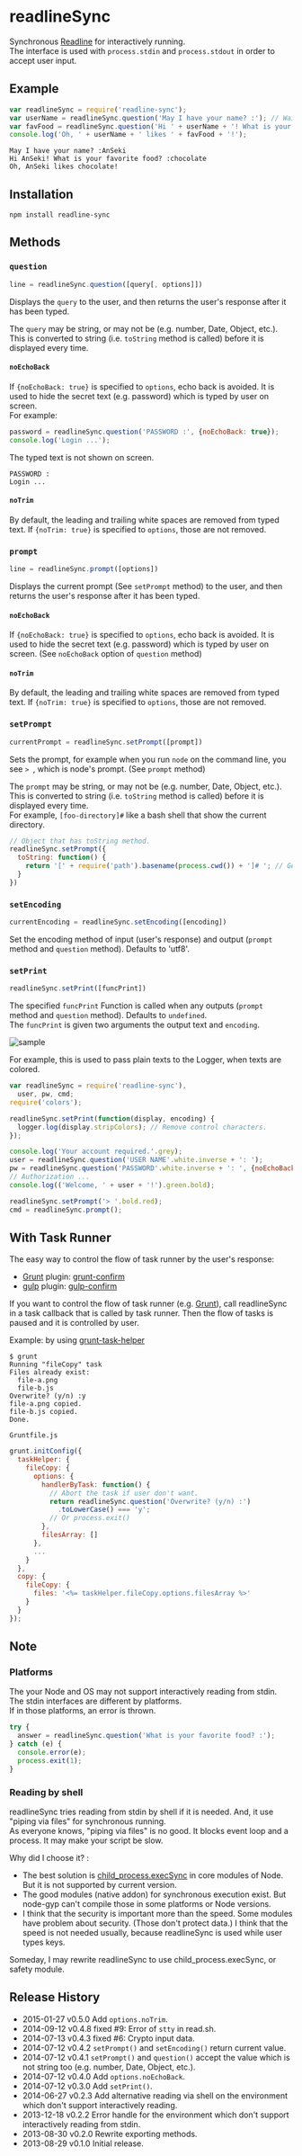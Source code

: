 # readlineSync

Synchronous [Readline](http://nodejs.org/api/readline.html) for interactively running.  
The interface is used with `process.stdin` and `process.stdout` in order to accept user input.

## Example

```js
var readlineSync = require('readline-sync');
var userName = readlineSync.question('May I have your name? :'); // Wait for user's response.
var favFood = readlineSync.question('Hi ' + userName + '! What is your favorite food? :');
console.log('Oh, ' + userName + ' likes ' + favFood + '!');
```

```shell
May I have your name? :AnSeki
Hi AnSeki! What is your favorite food? :chocolate
Oh, AnSeki likes chocolate!
```

## Installation

```
npm install readline-sync
```

## Methods

### `question`

```js
line = readlineSync.question([query[, options]])
```

Displays the `query` to the user, and then returns the user's response after it has been typed.

The `query` may be string, or may not be (e.g. number, Date, Object, etc.). This is converted to string (i.e. `toString` method is called) before it is displayed every time.

#### `noEchoBack`

If `{noEchoBack: true}` is specified to `options`, echo back is avoided. It is used to hide the secret text (e.g. password) which is typed by user on screen.  
For example:

```js
password = readlineSync.question('PASSWORD :', {noEchoBack: true});
console.log('Login ...');
```

The typed text is not shown on screen.

```shell
PASSWORD :
Login ...
```

#### `noTrim`

By default, the leading and trailing white spaces are removed from typed text. If `{noTrim: true}` is specified to `options`, those are not removed.

### `prompt`

```js
line = readlineSync.prompt([options])
```

Displays the current prompt (See `setPrompt` method) to the user, and then returns the user's response after it has been typed.

#### `noEchoBack`

If `{noEchoBack: true}` is specified to `options`, echo back is avoided. It is used to hide the secret text (e.g. password) which is typed by user on screen. (See `noEchoBack` option of `question` method)

#### `noTrim`

By default, the leading and trailing white spaces are removed from typed text. If `{noTrim: true}` is specified to `options`, those are not removed.

### `setPrompt`

```js
currentPrompt = readlineSync.setPrompt([prompt])
```

Sets the prompt, for example when you run `node` on the command line, you see `> `, which is node's prompt. (See `prompt` method)

The `prompt` may be string, or may not be (e.g. number, Date, Object, etc.). This is converted to string (i.e. `toString` method is called) before it is displayed every time.  
For example, `[foo-directory]#` like a bash shell that show the current directory.

```js
// Object that has toString method.
readlineSync.setPrompt({
  toString: function() {
    return '[' + require('path').basename(process.cwd()) + ']# '; // Get and show current directory.
  }
})
```

### `setEncoding`

```js
currentEncoding = readlineSync.setEncoding([encoding])
```

Set the encoding method of input (user's response) and output (`prompt` method and `question` method). Defaults to 'utf8'.

### `setPrint`

```js
readlineSync.setPrint([funcPrint])
```

The specified `funcPrint` Function is called when any outputs (`prompt` method and `question` method). Defaults to `undefined`.  
The `funcPrint` is given two arguments the output text and `encoding`.

![sample](cl_01.png)

For example, this is used to pass plain texts to the Logger, when texts are colored.

```js
var readlineSync = require('readline-sync'),
  user, pw, cmd;
require('colors');

readlineSync.setPrint(function(display, encoding) {
  logger.log(display.stripColors); // Remove control characters.
});

console.log('Your account required.'.grey);
user = readlineSync.question('USER NAME'.white.inverse + ': ');
pw = readlineSync.question('PASSWORD'.white.inverse + ': ', {noEchoBack: true});
// Authorization ...
console.log(('Welcome, ' + user + '!').green.bold);

readlineSync.setPrompt('> '.bold.red);
cmd = readlineSync.prompt();
```

## With Task Runner

The easy way to control the flow of task runner by the user's response:
* [Grunt](http://gruntjs.com/) plugin: [grunt-confirm](https://github.com/anseki/grunt-confirm)
* [gulp](http://gulpjs.com/) plugin: [gulp-confirm](https://github.com/anseki/gulp-confirm)

If you want to control the flow of task runner (e.g. [Grunt](http://gruntjs.com/)), call readlineSync in a task callback that is called by task runner. Then the flow of tasks is paused and it is controlled by user.

Example: by using [grunt-task-helper](https://github.com/anseki/grunt-task-helper)

```shell
$ grunt
Running "fileCopy" task
Files already exist:
  file-a.png
  file-b.js
Overwrite? (y/n) :y
file-a.png copied.
file-b.js copied.
Done.
```

`Gruntfile.js`

```js
grunt.initConfig({
  taskHelper: {
    fileCopy: {
      options: {
        handlerByTask: function() {
          // Abort the task if user don't want.
          return readlineSync.question('Overwrite? (y/n) :')
            .toLowerCase() === 'y';
          // Or process.exit()
        },
        filesArray: []
      },
      ...
    }
  },
  copy: {
    fileCopy: {
      files: '<%= taskHelper.fileCopy.options.filesArray %>'
    }
  }
});
```

## Note

### Platforms

The your Node and OS may not support interactively reading from stdin. The stdin interfaces are different by platforms.  
If in those platforms, an error is thrown.

```js
try {
  answer = readlineSync.question('What is your favorite food? :');
} catch (e) {
  console.error(e);
  process.exit(1);
}
```

### Reading by shell

readlineSync tries reading from stdin by shell if it is needed. And, it use "piping via files" for synchronous running.  
As everyone knows, "piping via files" is no good. It blocks event loop and a process. It may make your script be slow.

Why did I choose it? :

+ The best solution is [child_process.execSync](https://github.com/joyent/node/blob/master/doc/api/child_process.markdown#child_processexecsynccommand-options) in core modules of Node. But it is not supported by current version.
+ The good modules (native addon) for synchronous execution exist. But node-gyp can't compile those in some platforms or Node versions.
+ I think that the security is important more than the speed. Some modules have problem about security. (Those don't protect data.) I think that the speed is not needed usually, because readlineSync is used while user types keys.

Someday, I may rewrite readlineSync to use child_process.execSync, or safety module.

## Release History
 * 2015-01-27           v0.5.0          Add `options.noTrim`.
 * 2014-09-12           v0.4.8          fixed #9: Error of `stty` in read.sh.
 * 2014-07-13           v0.4.3          fixed #6: Crypto input data.
 * 2014-07-12           v0.4.2          `setPrompt()` and `setEncoding()` return current value.
 * 2014-07-12           v0.4.1          `setPrompt()` and `question()` accept the value which is not string too (e.g. number, Date, Object, etc.).
 * 2014-07-12           v0.4.0          Add `options.noEchoBack`.
 * 2014-07-12           v0.3.0          Add `setPrint()`.
 * 2014-06-27           v0.2.3          Add alternative reading via shell on the environment which don't support interactively reading.
 * 2013-12-18           v0.2.2          Error handle for the environment which don't support interactively reading from stdin.
 * 2013-08-30           v0.2.0          Rewrite exporting methods.
 * 2013-08-29           v0.1.0          Initial release.
